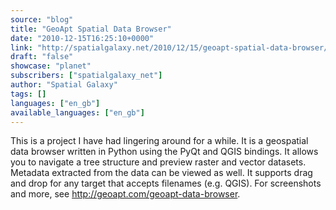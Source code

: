 ```yaml
---
source: "blog"
title: "GeoApt Spatial Data Browser"
date: "2010-12-15T16:25:10+0000"
link: "http://spatialgalaxy.net/2010/12/15/geoapt-spatial-data-browser/"
draft: "false"
showcase: "planet"
subscribers: ["spatialgalaxy_net"]
author: "Spatial Galaxy"
tags: []
languages: ["en_gb"]
available_languages: ["en_gb"]
---
```


This is a project I have had lingering around for a while. It is a geospatial data browser written in Python using the PyQt and QGIS bindings. It allows you to navigate a tree structure and preview raster and vector datasets. Metadata extracted from the data can be viewed as well. It supports drag and drop for any target that accepts filenames (e.g. QGIS). For screenshots and more, see http://geoapt.com/geoapt-data-browser.
